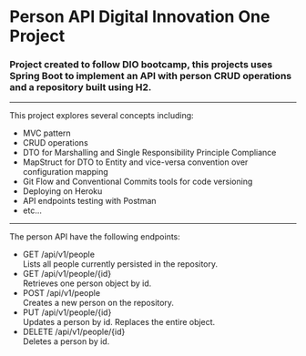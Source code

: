 # Person API Digital Innovation One Project
<h3>Project created to follow DIO bootcamp, this projects uses Spring Boot to
implement an API with person CRUD operations and a
repository built using H2.</h3>
<hr>

This project explores several concepts including:
    
- MVC pattern
- CRUD operations
- DTO for Marshalling and Single Responsibility Principle Compliance
- MapStruct for DTO to Entity and vice-versa convention over configuration mapping
- Git Flow and Conventional Commits tools for code versioning
- Deploying on Heroku
- API endpoints testing with Postman
- etc...

<hr>

The person API have the following endpoints:
- GET /api/v1/people  
    Lists all people currently persisted in the repository.
- GET /api/v1/people/{id}  
    Retrieves one person object by id.
- POST /api/v1/people  
    Creates a new person on the repository.
- PUT /api/v1/people/{id}  
    Updates a person by id. Replaces the entire object.
- DELETE /api/v1/people/{id}  
    Deletes a person by id.
    
    
